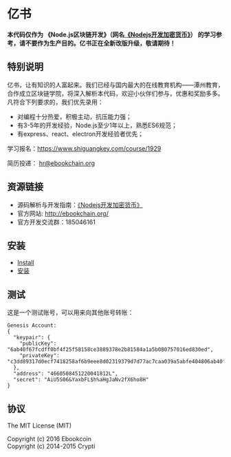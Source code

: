 # 亿书

**本代码仅作为 《Node.js区块链开发》（网名[《Nodejs开发加密货币》][]） 的学习参考，请不要作为生产目的。亿书正在全新改版升级，敬请期待！**

## 特别说明

亿书，让有知识的人富起来。我们已经与国内最大的在线教育机构——潭州教育，合作成立区块链学院，将深入解析本代码，欢迎小伙伴们参与，优惠和奖励多多。凡符合下列要求的，我们优先录用：

- 对编程十分热爱，积极主动，抗压能力强；
- 有3-5年的开发经验，Node.js至少1年以上，熟悉ES6规范；
- 有express、react、electron开发经验者优先；

学习报名：<https://www.shiguangkey.com/course/1929>

简历投递： hr@ebookchain.org

## 资源链接

* 源码解析与开发指南：[《Nodejs开发加密货币》][]
* 官方网站: http://ebookchain.org/
* 官方开发交流群：185046161

## 安装

* [Install](../../wiki/install)
* [安装](../../wiki/安装)

## 测试

这是一个测试账号，可以用来向其他账号转账：

```
Genesis Account:
{
  "keypair": {
    "publicKey": "6ab40f67fcdff0bf4f25f58158ce3889378e2b81584a1a5b080757016ed830ed",
    "privateKey": "c3dd89317d0ecf7418258af6b9eee8d02319379d7d77ac7caa039a5abfe404806ab40f67fcdff0bf4f25f58158ce3889378e2b81584a1a5b080757016ed830ed"
  },
  "address": "4660508451220041812L",
  "secret": "AiU5S06&YaxbFL$h%aHgJaNv2fX6ho8H"
}
```

## 协议

The MIT License (MIT)  

Copyright (c) 2016 Ebookcoin  
Copyright (c) 2014-2015 Crypti  


[《Nodejs开发加密货币》]: https://github.com/imfly/bitcoin-on-nodejs
